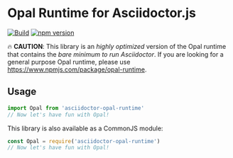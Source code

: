 # Opal Runtime for Asciidoctor.js

[![Build](https://github.com/Mogztter/asciidoctor-opal-node-runtime/actions/workflows/build.yml/badge.svg)](https://github.com/Mogztter/asciidoctor-opal-node-runtime/actions/workflows/build.yml)
[![npm version](http://img.shields.io/npm/v/asciidoctor-opal-runtime.svg)](https://www.npmjs.org/package/asciidoctor-opal-runtime)


:fire: **CAUTION**: This library is an _highly optimized_ version of the Opal runtime that contains the *bare minimum to run Asciidoctor*. If you are looking for a general purpose Opal runtime, please use https://www.npmjs.com/package/opal-runtime.

## Usage

```javascript
import Opal from 'asciidoctor-opal-runtime'
// Now let's have fun with Opal!
```

This library is also available as a CommonJS module:

```javascript
const Opal = require('asciidoctor-opal-runtime')
// Now let's have fun with Opal!
```
